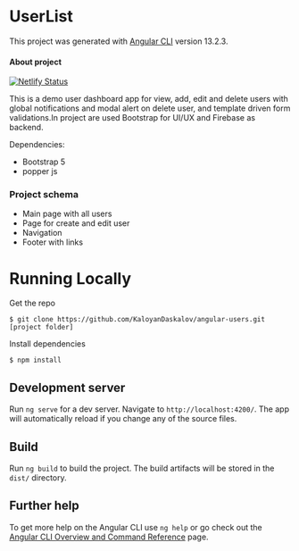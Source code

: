 # UserList

This project was generated with [Angular CLI](https://github.com/angular/angular-cli) version 13.2.3.

<h4>About project</h4>

[![Netlify Status](https://api.netlify.com/api/v1/badges/6f268a79-f2d3-4af3-871e-517daa564417/deploy-status)](https://app.netlify.com/sites/users-demo/deploys)

This is a demo user dashboard app for view, add, edit and delete users with global notifications and modal alert on delete user, and template driven form validations.In project are used Bootstrap for UI/UX and Firebase as backend.

Dependencies:

- Bootstrap 5
- popper js

<h3>Project schema</h3>

<ul>
    <li>Main page with all users</li>
    <li>Page for create and edit user</li>
    <li>Navigation</li>
    <li>Footer with links</li>
</ul>

# Running Locally

Get the repo

    $ git clone https://github.com/KaloyanDaskalov/angular-users.git [project folder]

Install dependencies

    $ npm install

## Development server

Run `ng serve` for a dev server. Navigate to `http://localhost:4200/`. The app will automatically reload if you change any of the source files.

## Build

Run `ng build` to build the project. The build artifacts will be stored in the `dist/` directory.

## Further help

To get more help on the Angular CLI use `ng help` or go check out the [Angular CLI Overview and Command Reference](https://angular.io/cli) page.
